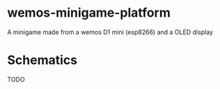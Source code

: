 # wemos-minigame-platform
A minigame made from a wemos D1 mini (esp8266) and a OLED display 

# Schematics
TODO


